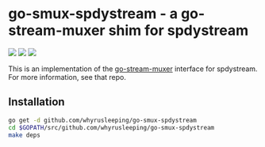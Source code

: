 # go-smux-spdystream - a go-stream-muxer shim for spdystream

[![](https://img.shields.io/badge/made%20by-Protocol%20Labs-blue.svg?style=flat-square)](http://ipn.io) [![](https://img.shields.io/badge/freenode-%23ipfs-blue.svg?style=flat-square)](http://webchat.freenode.net/?channels=%23ipfs) ![](https://raw.githubusercontent.com/jbenet/go-stream-muxer/master/img/badge.png)

This is an implementation of the [go-stream-muxer](https://github.com/jbenet/go-stream-muxer) interface for spdystream. For more information, see that repo.

## Installation

```sh
go get -d github.com/whyrusleeping/go-smux-spdystream
cd $GOPATH/src/github.com/whyrusleeping/go-smux-spdystream
make deps
```
